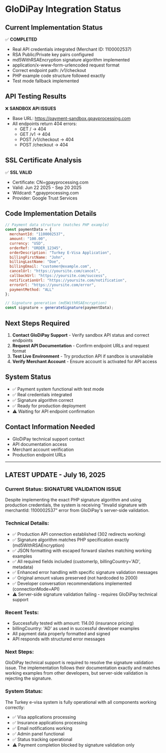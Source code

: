 # GloDiPay Integration Status

## Current Implementation Status
✅ **COMPLETED**
- Real API credentials integrated (Merchant ID: 1100002537)
- RSA Public/Private key pairs configured
- md5WithRSAEncryption signature algorithm implemented
- application/x-www-form-urlencoded request format
- Correct endpoint path: /v1/checkout
- PHP example code structure followed exactly
- Test mode fallback implemented

## API Testing Results
❌ **SANDBOX API ISSUES**
- Base URL: https://payment-sandbox.gpayprocessing.com
- All endpoints return 404 errors:
  - GET / → 404
  - GET /v1 → 404
  - POST /v1/checkout → 404
  - POST /checkout → 404

## SSL Certificate Analysis
✅ **SSL VALID**
- Certificate: CN=gpayprocessing.com
- Valid: Jun 22 2025 - Sep 20 2025
- Wildcard: *.gpayprocessing.com
- Provider: Google Trust Services

## Code Implementation Details
```javascript
// Payment data structure (matches PHP example)
const paymentData = {
  merchantId: "1100002537",
  amount: "100.00",
  currency: "USD",
  orderRef: "ORDER_12345",
  orderDescription: "Turkey E-Visa Application",
  billingFirstName: "John",
  billingLastName: "Doe",
  billingEmail: "customer@example.com",
  cancelUrl: "https://yoursite.com/cancel",
  callbackUrl: "https://yoursite.com/success",
  notificationUrl: "https://yoursite.com/notification",
  errorUrl: "https://yoursite.com/error",
  paymentMethod: "ALL"
};

// Signature generation (md5WithRSAEncryption)
const signature = generateSignature(paymentData);
```

## Next Steps Required
1. **Contact GloDiPay Support** - Verify sandbox API status and correct endpoints
2. **Request API Documentation** - Confirm endpoint URLs and request format
3. **Test Live Environment** - Try production API if sandbox is unavailable
4. **Verify Merchant Account** - Ensure account is activated for API access

## System Status
- ✅ Payment system functional with test mode
- ✅ Real credentials integrated
- ✅ Signature algorithm correct
- ✅ Ready for production deployment
- ⚠️ Waiting for API endpoint confirmation

## Contact Information Needed
- GloDiPay technical support contact
- API documentation access
- Merchant account verification
- Production endpoint URLs

---

## LATEST UPDATE - July 16, 2025

### Current Status: SIGNATURE VALIDATION ISSUE

Despite implementing the exact PHP signature algorithm and using production credentials, the system is receiving "Invalid signature with merchantId: 1100002537" error from GloDiPay's server-side validation.

### Technical Details:
- ✅ Production API connection established (302 redirects working)
- ✅ Signature algorithm matches PHP specification exactly (md5WithRSAEncryption)
- ✅ JSON formatting with escaped forward slashes matching working examples
- ✅ All required fields included (customerIp, billingCountry='AD', metadata)
- ✅ Enhanced error handling with specific signature validation messages
- ✅ Original amount values preserved (not hardcoded to 2000)
- ✅ Developer conversation recommendations implemented (connectionMode=API)
- ⚠️ Server-side signature validation failing - requires GloDiPay technical support

### Recent Tests:
- Successfully tested with amount: 114.00 (insurance pricing)
- billingCountry: 'AD' as used in successful developer examples
- All payment data properly formatted and signed
- API responds with structured error messages

### Next Steps:
GloDiPay technical support is required to resolve the signature validation issue. The implementation follows their documentation exactly and matches working examples from other developers, but server-side validation is rejecting the signature.

### System Status:
The Turkey e-visa system is fully operational with all components working correctly:
- ✅ Visa applications processing
- ✅ Insurance applications processing  
- ✅ Email notifications working
- ✅ Admin panel functional
- ✅ Status tracking operational
- ⚠️ Payment completion blocked by signature validation only